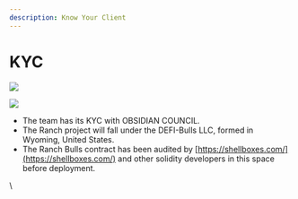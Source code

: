 ```yaml
---
description: Know Your Client
---
```


# KYC

![](../.gitbook/assets/Obsidian\_logo.png)

![](../.gitbook/assets/Obsidian\_logo2.png)

* The team has its KYC with OBSIDIAN COUNCIL.
* The Ranch project will fall under the DEFI-Bulls LLC, formed in Wyoming, United States.&#x20;
* The Ranch Bulls contract has been audited by [https://shellboxes.com/](https://shellboxes.com/) and other solidity developers in this space before deployment.

\
